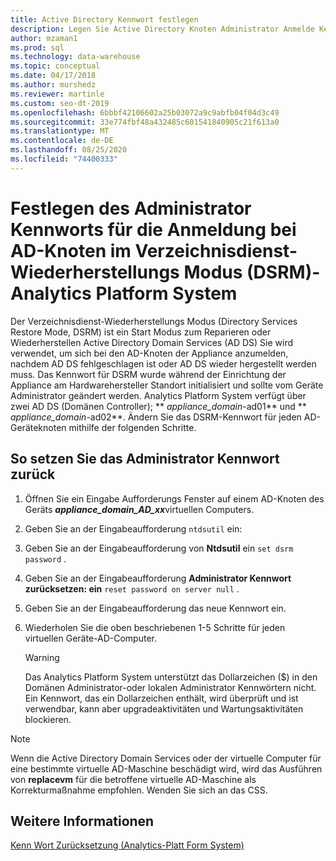 ```yaml
---
title: Active Directory Kennwort festlegen
description: Legen Sie Active Directory Knoten Administrator Anmelde Kennwort im Verzeichnisdienst-Wiederherstellungs Modus in Analytics Platform System (APS) fest.
author: mzaman1
ms.prod: sql
ms.technology: data-warehouse
ms.topic: conceptual
ms.date: 04/17/2018
ms.author: murshedz
ms.reviewer: martinle
ms.custom: seo-dt-2019
ms.openlocfilehash: 6bbbf42106602a25b03072a9c9abfb04f04d3c49
ms.sourcegitcommit: 33e774fbf48a432485c601541840905c21f613a0
ms.translationtype: MT
ms.contentlocale: de-DE
ms.lasthandoff: 08/25/2020
ms.locfileid: "74400333"
---
```

# <a name="set-admin-password-for-logging-on-to-ad-nodes-in-directory-services-restore-mode-dsrm---analytics-platform-system"></a>Festlegen des Administrator Kennworts für die Anmeldung bei AD-Knoten im Verzeichnisdienst-Wiederherstellungs Modus (DSRM)-Analytics Platform System
Der Verzeichnisdienst-Wiederherstellungs Modus (Directory Services Restore Mode, DSRM) ist ein Start Modus zum Reparieren oder Wiederherstellen Active Directory Domain Services (AD DS) Sie wird verwendet, um sich bei den AD-Knoten der Appliance anzumelden, nachdem AD DS fehlgeschlagen ist oder AD DS wieder hergestellt werden muss. Das Kennwort für DSRM wurde während der Einrichtung der Appliance am Hardwarehersteller Standort initialisiert und sollte vom Geräte Administrator geändert werden. Analytics Platform System verfügt über zwei AD DS (Domänen Controller); ** _appliance_domain_-ad01** und ** _appliance_domain_-ad02**. Ändern Sie das DSRM-Kennwort für jeden AD-Geräteknoten mithilfe der folgenden Schritte.  
  
## <a name="to-reset-the-administrator-password"></a><a name="HowToDSRM"></a>So setzen Sie das Administrator Kennwort zurück  
  
1.  Öffnen Sie ein Eingabe Aufforderungs Fenster auf einem AD-Knoten des Geräts <strong> _appliance_domain_AD_xx_</strong>virtuellen Computers.  
  
2.  Geben Sie an der Eingabeaufforderung `ntdsutil` ein:  
  
3.  Geben Sie an der Eingabeaufforderung von **Ntdsutil** ein `set dsrm password` .  
  
4.  Geben Sie an der Eingabeaufforderung **Administrator Kennwort zurücksetzen: ein** `reset password on server null` .  
  
5.  Geben Sie an der Eingabeaufforderung das neue Kennwort ein.  
  
6.  Wiederholen Sie die oben beschriebenen 1-5 Schritte für jeden virtuellen Geräte-AD-Computer.  
  
    > [!WARNING]  
    > Das Analytics Platform System unterstützt das Dollarzeichen ($) in den Domänen Administrator-oder lokalen Administrator Kennwörtern nicht. Ein Kennwort, das ein Dollarzeichen enthält, wird überprüft und ist verwendbar, kann aber upgradeaktivitäten und Wartungsaktivitäten blockieren.  
  
> [!NOTE]  
> Wenn die Active Directory Domain Services oder der virtuelle Computer für eine bestimmte virtuelle AD-Maschine beschädigt wird, wird das Ausführen von **replacevm** für die betroffene virtuelle AD-Maschine als Korrekturmaßnahme empfohlen. Wenden Sie sich an das CSS.  
  
## <a name="see-also"></a>Weitere Informationen  
[Kenn Wort Zurücksetzung &#40;Analytics-Platt Form System&#41;](password-reset.md)  
  
